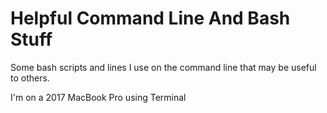 # Helpful Command Line And Bash Stuff
Some bash scripts and lines I use on the command line that may be useful to others.

I'm on a 2017 MacBook Pro using Terminal

